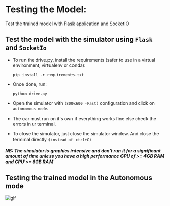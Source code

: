 # Testing the Model:
Test the trained model with Flask application and SocketIO

## Test the model with the simulator using `Flask` and `SocketIo`
- To run the drive.py, install the requirements (safer to use in a virtual environment, virtualenv or conda):

      pip install -r requirements.txt
- Once done, run:
      
      python drive.py
- Open the simulator with `(800x600 -Fast)` configuration and click on `autonomous mode`.
- The car must run on it's own if everything works fine else check the errors in ur terminal.
- To close the simulator, just close the simulator window. And close the terminal directly `(instead of ctrl+C)`

#### *NB: The simulator is graphics intensive and don't run it for a significant amount of time unless you have a high performance GPU of >= 4GB RAM and CPU >= 8GB RAM*

## Testing the trained model in the Autonomous mode
![gif](testing_images/self_driving_car.gif)

